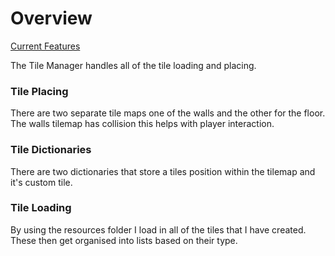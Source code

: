 # Overview

[Current Features](./Features.md) 

The Tile Manager handles all of the tile loading and placing.

### Tile Placing

There are two separate tile maps one of the walls and the other for the floor.
The walls tilemap has collision this helps with player interaction.

### Tile Dictionaries

There are two dictionaries that store a tiles position within the tilemap
and it's custom tile.



### Tile Loading

By using the resources folder I load in all of the tiles that I have created.
These then get organised into lists based on their type.

